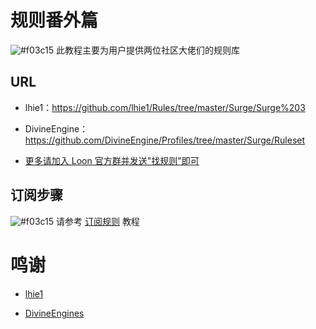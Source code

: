 # 规则番外篇

![#f03c15](https://placehold.it/15/f03c15/000000?text=+) 此教程主要为用户提供两位社区大佬们的规则库

## URL

- lhie1：https://github.com/lhie1/Rules/tree/master/Surge/Surge%203

- DivineEngine：https://github.com/DivineEngine/Profiles/tree/master/Surge/Ruleset

- [更多请加入 Loon 官方群并发送"找规则"即可](https://t.me/Loon0x00)

## 订阅步骤

![#f03c15](https://placehold.it/15/f03c15/000000?text=+) 请参考 [订阅规则](https://github.com/chiupam/tutorial/blob/master/Loon/Plus/Remote_Rule.md) 教程

# 鸣谢

- [lhie1](https://github.com/lhie1)

- [DivineEngines](https://github.com/DivineEngine)
